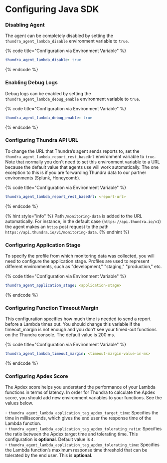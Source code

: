 # Configuring Java SDK

### Disabling Agent&#x20;

The agent can be completely disabled by setting the `thundra_agent_lambda_disable` environment variable to `true`.

{% code title="Configuration via Environment Variable" %}
```yaml
thundra_agent_lambda_disable: true
```
{% endcode %}

### Enabling Debug Logs&#x20;

Debug logs can be enabled by setting the `thundra_agent_lambda_debug_enable` environment variable to `true`.

{% code title="Configuration via Environment Variable" %}
```yaml
thundra_agent_lambda_debug_enable: true
```
{% endcode %}

### Configuring Thundra API URL

To change the URL that Thundra’s agent sends reports to, set the `thundra_agent_lambda_report_rest_baseUrl` environment variable to `true`. Note that normally you don't need to set this environment variable to a URL because the default value that agents use will work automatically. The one exception to this is if you are forwarding Thundra data to our partner environments (Splunk, Honeycomb).&#x20;

{% code title="Configuration via Environment Variable" %}
```yaml
thundra_agent_lambda_report_rest_baseUrl: <report-url>
```
{% endcode %}

{% hint style="info" %}
Path `/monitoring-data` is added to the URL automatically. For instance, in the default case (`https://api.thundra.io/v1`) the agent makes an `https` post request to the path `https://api.thundra.io/v1/monitoring-data`.
{% endhint %}

### Configuring Application Stage

To specify the profile from which monitoring data was collected, you will need to configure the application stage. Profiles are used to represent different environments, such as "development," "staging," "production," etc.

{% code title="Configuration via Environment Variable" %}
```yaml
thundra_agent_application_stage: <application-stage>
```
{% endcode %}

### Configuring Function Timeout Margin

This configuration specifies how much time is needed to send a report before a Lambda times out. You should change this variable if the timeout\_margin is not enough and you don’t see your timed-out functions on the Thundra console. The default value is 200 ms.

{% code title="Configuration via Environment Variable" %}
```yaml
thundra_agent_lambda_timeout_margin: <timeout-margin-value-in-ms>
```
{% endcode %}

### Configuring Apdex Score

The Apdex score helps you understand the performance of your Lambda functions in terms of latency. In order for Thundra to calculate the Apdex score, you should add new environment variables to your functions. See the values below.

\- `thundra_agent_lambda_application_tag_apdex_target_time`:  Specifies the time in milliseconds, which gives the end user the response time of the Lambda function. \
\- `thundra_agent_lambda_application_tag_apdex_tolerating_ratio`: Specifies the ratio between the Apdex target time and tolerating time. This configuration is **optional**. Default value is `4`. \
\- `thundra_agent_lambda_application_tag_apdex_tolerating_time`: Specifies the Lambda function’s maximum response time threshold that can be tolerated by the end user. This is **optional**.
